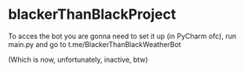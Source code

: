# blackerThanBlackProject

To acces the bot you are gonna need to set it up (in PyCharm ofc), run main.py and go to t.me/BlackerThanBlackWeatherBot

(Which is now, unfortunately, inactive, btw)
